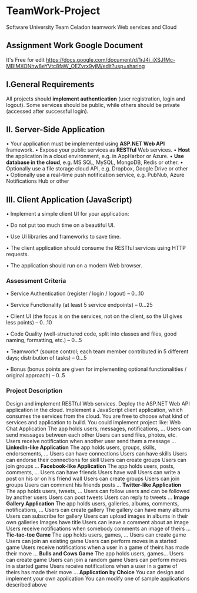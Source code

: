 # TeamWork-Project
Software University Team Celadon teamwork Web services and Cloud 
## Assignment Work Google Document
It's Free for edit
https://docs.google.com/document/d/1rJ4i_iXSJfMc-MBIMXONhw8eYVtc8faW_OEZvrx9yjM/edit?usp=sharing

## I.General Requirements
All projects should **implement authentication** (user registration, login and logout). Some services should be public, while others should be private (accessed after successful login).

## II. Server-Side Application
• Your application must be implemented using **ASP.NET Web API** framework.
• Expose your public services as **RESTful** Web services.
• **Host** the application in a cloud environment, e.g. in AppHarbor or Azure.
• **Use database in the cloud**, e.g. MS SQL, MySQL, MongoDB, Redis or other.
• Optionally use a file storage cloud API, e.g. Dropbox, Google Drive or other
• Optionally use a real-time push notification service, e.g. PubNub, Azure Notifications Hub or other

## III. Client Application (JavaScript)
• Implement a simple client UI for your application:

• Do not put too much time on a beautiful UI.

• Use UI libraries and frameworks to save time.

• The client application should consume the RESTful services using HTTP requests.

• The application should run on a modern Web browser.

### Assessment Criteria
• Service Authentication (register / login / logout) – 0…10

• Service Functionality (at least 5 service endpoints) – 0…25

• Client UI (the focus is on the services, not on the client, so the UI gives less points) – 0…10

• Code Quality (well-structured code, split into classes and files, good naming, formatting, etc.) – 0…5

• Teamwork* (source control; each team member contributed in 5 different days; distribution of tasks) – 0…5

• Bonus (bonus points are given for implementing optional functionalities / original approach) – 0..5



### Project Description
Design and implement RESTful Web services.
 Deploy the ASP.NET Web API application in the cloud. Implement a JavaScript client application, which consumes the services from the cloud.
You are free to choose what kind of services and application to build. You could implement project like:
Web Chat Application
The app holds users, messages, notifications, …
Users can send messages between each other
Users can send files, photos, etc.
Users receive notification when another user send them a message
…
**LinkedIn-like Application**
The app holds users, groups, skills, endorsements, …
Users can have connections
Users can have skills
Users can endorse their connections for skill
Users can create groups
Users can join groups
… 
**Facebook-like Application**
The app holds users, posts, comments, …
Users can have friends
Users have wall
Users can write a post on his or on his friend wall
Users can create groups
Users can join groups
Users can comment his friends posts
…
**Twitter-like Application**
The app holds users, tweets, …
Users can follow users and can be followed by another users
Users can post tweets
Users can reply to tweets
…
**Image Gallery Application**
The app holds users, galleries, albums, comments, notifications, …
Users can create gallery
The gallery can have many albums
Users can subscribe for gallery
Users can upload images in albums in their own galleries
Images have title
Users can leave a comment about an image
Users receive notifications when somebody comments an image of theirs
…
**Tic-tac-toe Game**
The app holds users, games, …
Users can create game
Users can join an existing game
Users can perform moves in a started game
Users receive notifications when a user in a game of theirs has made their move
…
**Bulls and Cows Game**
The app holds users, games…
Users can create game
Users can join a random game
Users can perform moves in a started game
Users receive notifications when a user in a game of theirs has made their move
…
**Application by Choice**
You can design and implement your own application
You can modify one of sample applications described above